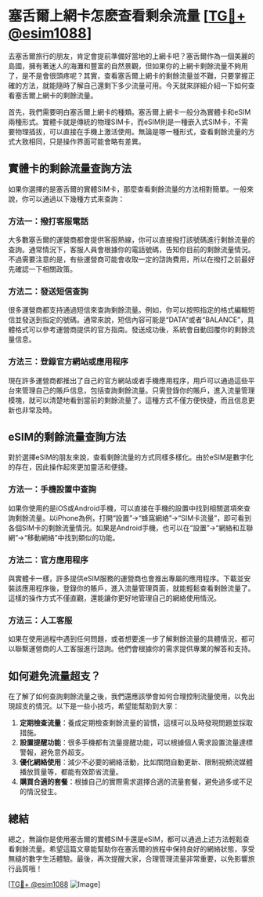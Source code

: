 # 塞舌爾上網卡怎麽查看剩余流量 [[TG💪+ @esim1088](https://t.me/s/esim1088)]

去塞舌爾旅行的朋友，肯定會提前準備好當地的上網卡吧？塞舌爾作為一個美麗的島國，擁有著迷人的海灘和豐富的自然景觀，但如果你的上網卡剩餘流量不夠用了，是不是會很頭疼呢？其實，查看塞舌爾上網卡的剩餘流量並不難，只要掌握正確的方法，就能隨時了解自己還剩下多少流量可用。今天就來詳細介紹一下如何查看塞舌爾上網卡的剩餘流量。

首先，我們需要明白塞舌爾上網卡的種類。塞舌爾上網卡一般分為實體卡和eSIM兩種形式。實體卡就是傳統的物理SIM卡，而eSIM則是一種嵌入式SIM卡，不需要物理插拔，可以直接在手機上激活使用。無論是哪一種形式，查看剩餘流量的方式大致相同，只是操作界面可能會略有差異。

## 實體卡的剩餘流量查詢方法

如果你選擇的是塞舌爾的實體SIM卡，那麼查看剩餘流量的方法相對簡單。一般來說，你可以通過以下幾種方式來查詢：

### 方法一：撥打客服電話
大多數塞舌爾的運營商都會提供客服熱線，你可以直接撥打該號碼進行剩餘流量的查詢。通常情況下，客服人員會根據你的電話號碼，告知你目前的剩餘流量情況。不過需要注意的是，有些運營商可能會收取一定的諮詢費用，所以在撥打之前最好先確認一下相關政策。

### 方法二：發送短信查詢
很多運營商都支持通過短信來查詢剩餘流量。例如，你可以按照指定的格式編輯短信並發送到指定的號碼。通常來說，短信內容可能是“DATA”或者“BALANCE”，具體格式可以參考運營商提供的官方指南。發送成功後，系統會自動回覆你的剩餘流量信息。

### 方法三：登錄官方網站或應用程序
現在許多運營商都推出了自己的官方網站或者手機應用程序，用戶可以通過這些平台來管理自己的賬戶信息，包括查詢剩餘流量。只需登錄你的賬戶，進入流量管理模塊，就可以清楚地看到當前的剩餘流量了。這種方式不僅方便快捷，而且信息更新也非常及時。

## eSIM的剩餘流量查詢方法

對於選擇eSIM的朋友來說，查看剩餘流量的方式同樣多樣化。由於eSIM是數字化的存在，因此操作起來更加靈活和便捷。

### 方法一：手機設置中查詢
如果你使用的是iOS或Android手機，可以直接在手機的設置中找到相關選項來查詢剩餘流量。以iPhone為例，打開“設置”→“蜂窩網絡”→“SIM卡流量”，即可看到各個SIM卡的剩餘流量情況。如果是Android手機，也可以在“設置”→“網絡和互聯網”→“移動網絡”中找到類似的功能。

### 方法二：官方應用程序
與實體卡一樣，許多提供eSIM服務的運營商也會推出專屬的應用程序。下載並安裝該應用程序後，登錄你的賬戶，進入流量管理頁面，就能輕鬆查看剩餘流量了。這樣的操作方式不僅直觀，還能讓你更好地管理自己的網絡使用情況。

### 方法三：人工客服
如果在使用過程中遇到任何問題，或者想要進一步了解剩餘流量的具體情況，都可以聯繫運營商的人工客服進行諮詢。他們會根據你的需求提供專業的解答和支持。

## 如何避免流量超支？

在了解了如何查詢剩餘流量之後，我們還應該學會如何合理控制流量使用，以免出現超支的情況。以下是一些小技巧，希望能幫助到大家：

1. **定期檢查流量**：養成定期檢查剩餘流量的習慣，這樣可以及時發現問題並採取措施。
2. **設置提醒功能**：很多手機都有流量提醒功能，可以根據個人需求設置流量達標警報，避免意外超支。
3. **優化網絡使用**：減少不必要的網絡活動，比如關閉自動更新、限制視頻流媒體播放質量等，都能有效節省流量。
4. **購買合適的套餐**：根據自己的實際需求選擇合適的流量套餐，避免過多或不足的情況發生。

## 總結

總之，無論你是使用塞舌爾的實體SIM卡還是eSIM，都可以通過上述方法輕鬆查看剩餘流量。希望這篇文章能幫助你在塞舌爾的旅程中保持良好的網絡狀態，享受無縫的數字生活體驗。最後，再次提醒大家，合理管理流量非常重要，以免影響旅行品質哦！

[[TG💪+ @esim1088](https://t.me/s/esim1088) ![Image](https://i.postimg.cc/4NQfJmqS/Snipaste-2025-05-13-00-14-12.png)]